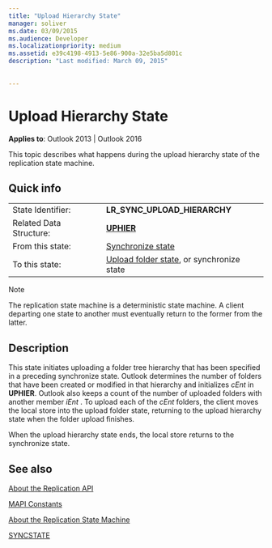 ```yaml
---
title: "Upload Hierarchy State"
manager: soliver
ms.date: 03/09/2015
ms.audience: Developer
ms.localizationpriority: medium
ms.assetid: e39c4198-4913-5e86-900a-32e5ba5d801c
description: "Last modified: March 09, 2015"
 
 
---
```


# Upload Hierarchy State

  
  
**Applies to**: Outlook 2013 | Outlook 2016 
  
 This topic describes what happens during the upload hierarchy state of the replication state machine. 
  
## Quick info

|||
|:-----|:-----|
|State Identifier:  <br/> |**LR_SYNC_UPLOAD_HIERARCHY** <br/> |
|Related Data Structure:  <br/> |**[UPHIER](uphier.md)** <br/> |
|From this state:  <br/> |[Synchronize state](synchronize-state.md) <br/> |
|To this state:  <br/> |[Upload folder state](upload-folder-state.md), or synchronize state  <br/> |
   
> [!NOTE]
> The replication state machine is a deterministic state machine. A client departing one state to another must eventually return to the former from the latter. 
  
## Description

This state initiates uploading a folder tree hierarchy that has been specified in a preceding synchronize state. Outlook determines the number of folders that have been created or modified in that hierarchy and initializes  *cEnt*  in **UPHIER**. Outlook also keeps a count of the number of uploaded folders with another member  *iEnt*  . To upload each of the  *cEnt*  folders, the client moves the local store into the upload folder state, returning to the upload hierarchy state when the folder upload finishes. 
  
When the upload hierarchy state ends, the local store returns to the synchronize state.
  
## See also



[About the Replication API](about-the-replication-api.md)
  
[MAPI Constants](mapi-constants.md)
  
[About the Replication State Machine](about-the-replication-state-machine.md)
  
[SYNCSTATE](syncstate.md)

